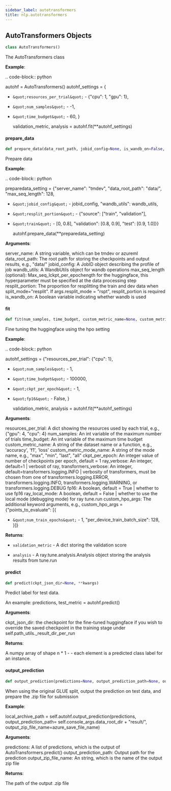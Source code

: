 ```yaml
---
sidebar_label: autotransformers
title: nlp.autotransformers
---
```


## AutoTransformers Objects

```python
class AutoTransformers()
```

The AutoTransformers class

**Example**:

  
  .. code-block:: python
  
  autohf = AutoTransformers()
  autohf_settings = {
- `&quot;resources_per_trial&quot;` - {&quot;cpu&quot;: 1, &quot;gpu&quot;: 1},
- `&quot;num_samples&quot;` - -1,
- `&quot;time_budget&quot;` - 60,
  }
  
  validation_metric, analysis = autohf.fit(**autohf_settings)

#### prepare\_data

```python
def prepare_data(data_root_path, jobid_config=None, is_wandb_on=False, server_name=None, max_seq_length=128, fold_name=None, resplit_portion=None, **custom_data_args)
```

Prepare data

**Example**:

  
  .. code-block:: python
  
  preparedata_setting = {&quot;server_name&quot;: &quot;tmdev&quot;, &quot;data_root_path&quot;: &quot;data/&quot;, &quot;max_seq_length&quot;: 128,
- `&quot;jobid_config&quot;` - jobid_config, &quot;wandb_utils&quot;: wandb_utils,
- `&quot;resplit_portion&quot;` - {&quot;source&quot;: [&quot;train&quot;, &quot;validation&quot;],
- `&quot;train&quot;` - [0, 0.8], &quot;validation&quot;: [0.8, 0.9], &quot;test&quot;: [0.9, 1.0]}}
  
  autohf.prepare_data(**preparedata_setting)
  

**Arguments**:

  server_name:
  A string variable, which can be tmdev or azureml
  data_root_path:
  The root path for storing the checkpoints and output results, e.g., &quot;data/&quot;
  jobid_config:
  A JobID object describing the profile of job
  wandb_utils:
  A WandbUtils object for wandb operations
  max_seq_length (optional):
  Max_seq_lckpt_per_epochength for the huggingface, this hyperparameter must be specified
  at the data processing step
  resplit_portion:
  The proportion for resplitting the train and dev data when split_mode=&quot;resplit&quot;.
  If args.resplit_mode = &quot;rspt&quot;, resplit_portion is required
  is_wandb_on:
  A boolean variable indicating whether wandb is used

#### fit

```python
def fit(num_samples, time_budget, custom_metric_name=None, custom_metric_mode_name=None, ckpt_per_epoch=1, fp16=True, ray_verbose=1, transformers_verbose=10, resources_per_trial=None, ray_local_mode=False, **custom_hpo_args)
```

Fine tuning the huggingface using the hpo setting

**Example**:

  
  .. code-block:: python
  
  autohf_settings = {&quot;resources_per_trial&quot;: {&quot;cpu&quot;: 1},
- `&quot;num_samples&quot;` - 1,
- `&quot;time_budget&quot;` - 100000,
- `&quot;ckpt_per_epoch&quot;` - 1,
- `&quot;fp16&quot;` - False,
  }
  
  validation_metric, analysis = autohf.fit(**autohf_settings)
  

**Arguments**:

  resources_per_trial:
  A dict showing the resources used by each trial,
  e.g., {&quot;gpu&quot;: 4, &quot;cpu&quot;: 4}
  num_samples:
  An int variable of the maximum number of trials
  time_budget:
  An int variable of the maximum time budget
  custom_metric_name:
  A string of the dataset name or a function,
  e.g., &#x27;accuracy&#x27;, &#x27;f1&#x27;, &#x27;loss&#x27;
  custom_metric_mode_name:
  A string of the mode name,
  e.g., &quot;max&quot;, &quot;min&quot;, &quot;last&quot;, &quot;all&quot;
  ckpt_per_epoch:
  An integer value of number of checkpoints per epoch, default = 1
  ray_verbose:
  An integer, default=1 | verbosit of ray,
  transformers_verbose:
  An integer, default=transformers.logging.INFO | verbosity of transformers, must be chosen from one of
  transformers.logging.ERROR, transformers.logging.INFO, transformers.logging.WARNING,
  or transformers.logging.DEBUG
  fp16:
  A boolean, default = True | whether to use fp16
  ray_local_mode:
  A boolean, default = False | whether to use the local mode (debugging mode) for ray tune.run
  custom_hpo_args:
  The additional keyword arguments, e.g., custom_hpo_args = {&quot;points_to_evaluate&quot;: [{
- `&quot;num_train_epochs&quot;` - 1, &quot;per_device_train_batch_size&quot;: 128, }]}
  

**Returns**:

  
- `validation_metric` - A dict storing the validation score
  
- `analysis` - A ray.tune.analysis.Analysis object storing the analysis results from tune.run

#### predict

```python
def predict(ckpt_json_dir=None, **kwargs)
```

Predict label for test data.

An example:
predictions, test_metric = autohf.predict()

**Arguments**:

  ckpt_json_dir:
  the checkpoint for the fine-tuned huggingface if you wish to override
  the saved checkpoint in the training stage under self.path_utils._result_dir_per_run
  

**Returns**:

  A numpy array of shape n * 1 - - each element is a predicted class
  label for an instance.

#### output\_prediction

```python
def output_prediction(predictions=None, output_prediction_path=None, output_zip_file_name=None)
```

When using the original GLUE split, output the prediction on test data,
and prepare the .zip file for submission

**Example**:

  local_archive_path = self.autohf.output_prediction(predictions,
  output_prediction_path= self.console_args.data_root_dir + &quot;result/&quot;,
  output_zip_file_name=azure_save_file_name)
  

**Arguments**:

  predictions:
  A list of predictions, which is the output of AutoTransformers.predict()
  output_prediction_path:
  Output path for the prediction
  output_zip_file_name:
  An string, which is the name of the output zip file
  

**Returns**:

  The path of the output .zip file

